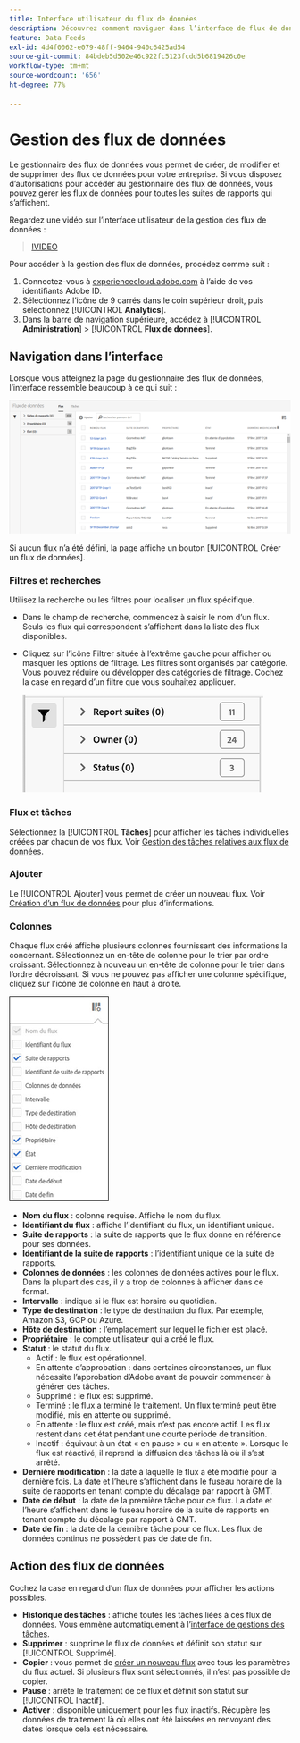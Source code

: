 ```yaml
---
title: Interface utilisateur du flux de données
description: Découvrez comment naviguer dans l’interface de flux de données.
feature: Data Feeds
exl-id: 4d4f0062-e079-48ff-9464-940c6425ad54
source-git-commit: 84bdeb5d502e46c922fc5123fcdd5b6819426c0e
workflow-type: tm+mt
source-wordcount: '656'
ht-degree: 77%

---
```


# Gestion des flux de données

Le gestionnaire des flux de données vous permet de créer, de modifier et de supprimer des flux de données pour votre entreprise. Si vous disposez d’autorisations pour accéder au gestionnaire des flux de données, vous pouvez gérer les flux de données pour toutes les suites de rapports qui s’affichent.

Regardez une vidéo sur l’interface utilisateur de la gestion des flux de données :

>[!VIDEO](https://video.tv.adobe.com/v/25452/?quality=12)

Pour accéder à la gestion des flux de données, procédez comme suit :

1. Connectez-vous à [experiencecloud.adobe.com](https://experiencecloud.adobe.com) à l’aide de vos identifiants Adobe ID.
1. Sélectionnez l’icône de 9 carrés dans le coin supérieur droit, puis sélectionnez [!UICONTROL **Analytics**].
1. Dans la barre de navigation supérieure, accédez à [!UICONTROL **Administration**] > [!UICONTROL **Flux de données**].

## Navigation dans l’interface

Lorsque vous atteignez la page du gestionnaire des flux de données, l’interface ressemble beaucoup à ce qui suit :

![Flux de données](assets/feeds.png)

Si aucun flux n’a été défini, la page affiche un bouton [!UICONTROL Créer un flux de données].

### Filtres et recherches

Utilisez la recherche ou les filtres pour localiser un flux spécifique.

* Dans le champ de recherche, commencez à saisir le nom d’un flux. Seuls les flux qui correspondent s’affichent dans la liste des flux disponibles.

* Cliquez sur l’icône Filtrer située à l’extrême gauche pour afficher ou masquer les options de filtrage. Les filtres sont organisés par catégorie. Vous pouvez réduire ou développer des catégories de filtrage. Cochez la case en regard d’un filtre que vous souhaitez appliquer.

  ![Filtrer](assets/filters.png)

### Flux et tâches

Sélectionnez la [!UICONTROL **Tâches**] pour afficher les tâches individuelles créées par chacun de vos flux. Voir [Gestion des tâches relatives aux flux de données](df-manage-jobs.md).

### Ajouter

Le [!UICONTROL Ajouter] vous permet de créer un nouveau flux. Voir [Création d’un flux de données](create-feed.md) pour plus d’informations.

### Colonnes

Chaque flux créé affiche plusieurs colonnes fournissant des informations la concernant. Sélectionnez un en-tête de colonne pour le trier par ordre croissant. Sélectionnez à nouveau un en-tête de colonne pour le trier dans l’ordre décroissant. Si vous ne pouvez pas afficher une colonne spécifique, cliquez sur l’icône de colonne en haut à droite.

![Icône Colonne](assets/cols.jpg)

* **Nom du flux** : colonne requise. Affiche le nom du flux.
* **Identifiant du flux** : affiche l’identifiant du flux, un identifiant unique.
* **Suite de rapports** : la suite de rapports que le flux donne en référence pour ses données.
* **Identifiant de la suite de rapports** : l’identifiant unique de la suite de rapports.
* **Colonnes de données** : les colonnes de données actives pour le flux. Dans la plupart des cas, il y a trop de colonnes à afficher dans ce format.
* **Intervalle** : indique si le flux est horaire ou quotidien.
* **Type de destination** : le type de destination du flux. Par exemple, Amazon S3, GCP ou Azure.
* **Hôte de destination** : l’emplacement sur lequel le fichier est placé.
* **Propriétaire** : le compte utilisateur qui a créé le flux.
* **Statut** : le statut du flux.
   * Actif : le flux est opérationnel.
   * En attente d’approbation : dans certaines circonstances, un flux nécessite l’approbation d’Adobe avant de pouvoir commencer à générer des tâches.
   * Supprimé : le flux est supprimé.
   * Terminé : le flux a terminé le traitement. Un flux terminé peut être modifié, mis en attente ou supprimé.
   * En attente : le flux est créé, mais n’est pas encore actif. Les flux restent dans cet état pendant une courte période de transition.
   * Inactif : équivaut à un état « en pause » ou « en attente ». Lorsque le flux est réactivé, il reprend la diffusion des tâches là où il s’est arrêté.
* **Dernière modification** : la date à laquelle le flux a été modifié pour la dernière fois. La date et l’heure s’affichent dans le fuseau horaire de la suite de rapports en tenant compte du décalage par rapport à GMT.
* **Date de début** : la date de la première tâche pour ce flux. La date et l’heure s’affichent dans le fuseau horaire de la suite de rapports en tenant compte du décalage par rapport à GMT.
* **Date de fin** : la date de la dernière tâche pour ce flux. Les flux de données continus ne possèdent pas de date de fin.

## Action des flux de données

Cochez la case en regard d’un flux de données pour afficher les actions possibles.

* **Historique des tâches** : affiche toutes les tâches liées à ces flux de données. Vous emmène automatiquement à l’[interface de gestions des tâches](df-manage-jobs.md).
* **Supprimer** : supprime le flux de données et définit son statut sur [!UICONTROL Supprimé].
* **Copier** : vous permet de [créer un nouveau flux](create-feed.md) avec tous les paramètres du flux actuel. Si plusieurs flux sont sélectionnés, il n’est pas possible de copier.
* **Pause** : arrête le traitement de ce flux et définit son statut sur [!UICONTROL Inactif].
* **Activer** : disponible uniquement pour les flux inactifs. Récupère les données de traitement là où elles ont été laissées en renvoyant des dates lorsque cela est nécessaire.